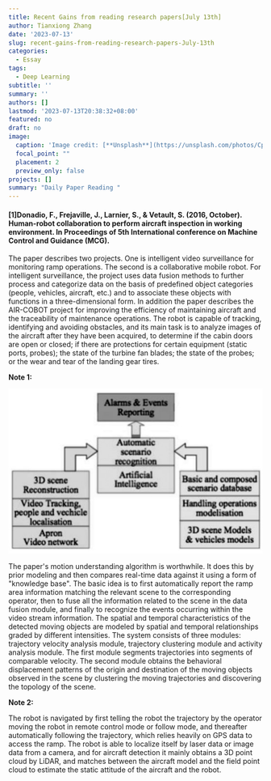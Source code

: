 ```yaml
---
title: Recent Gains from reading research papers[July 13th]
author: Tianxiong Zhang
date: '2023-07-13'
slug: recent-gains-from-reading-research-papers-July-13th
categories:
  - Essay
tags:
  - Deep Learning
subtitle: ''
summary: ''
authors: []
lastmod: '2023-07-13T20:38:32+08:00'
featured: no
draft: no
image:
  caption: 'Image credit: [**Unsplash**](https://unsplash.com/photos/CpkOjOcXdUY)'
  focal_point: ""
  placement: 2
  preview_only: false
projects: []
summary: "Daily Paper Reading "
---
```

#### [1]Donadio, F., Frejaville, J., Larnier, S., & Vetault, S. (2016, October). Human-robot collaboration to perform aircraft inspection in working environment. In Proceedings of 5th International conference on Machine Control and Guidance (MCG).

The paper describes two projects. One is intelligent video surveillance for monitoring ramp operations. The second is a collaborative mobile robot. For intelligent surveillance, the project uses data fusion methods to further process and categorize data on the basis of predefined object categories (people, vehicles, aircraft, etc.) and to associate these objects with functions in a three-dimensional form. In addition the paper describes the AIR-COBOT project for improving the efficiency of maintaining aircraft and the traceability of maintenance operations. The robot is capable of tracking, identifying and avoiding obstacles, and its main task is to analyze images of the aircraft after they have been acquired, to determine if the cabin doors are open or closed; if there are protections for certain equipment (static ports, probes); the state of the turbine fan blades; the state of the probes; or the wear and tear of the landing gear tires.

**Note 1:**  

![screen reader text](1.jpg "Flow chart")

The paper's motion understanding algorithm is worthwhile. It does this by prior modeling and then compares real-time data against it using a form of "knowledge base". The basic idea is to first automatically report the ramp area information matching the relevant scene to the corresponding operator, then to fuse all the information related to the scene in the data fusion module, and finally to recognize the events occurring within the video stream information. The spatial and temporal characteristics of the detected moving objects are modeled by spatial and temporal relationships graded by different intensities. The system consists of three modules: trajectory velocity analysis module, trajectory clustering module and activity analysis module. The first module segments trajectories into segments of comparable velocity. The second module obtains the behavioral displacement patterns of the origin and destination of the moving objects observed in the scene by clustering the moving trajectories and discovering the topology of the scene.


**Note 2:**

The robot is navigated by first telling the robot the trajectory by the operator moving the robot in remote control mode or follow mode, and thereafter automatically following the trajectory, which relies heavily on GPS data to access the ramp. The robot is able to localize itself by laser data or image data from a camera, and for aircraft detection it mainly obtains a 3D point cloud by LiDAR, and matches between the aircraft model and the field point cloud to estimate the static attitude of the aircraft and the robot.



